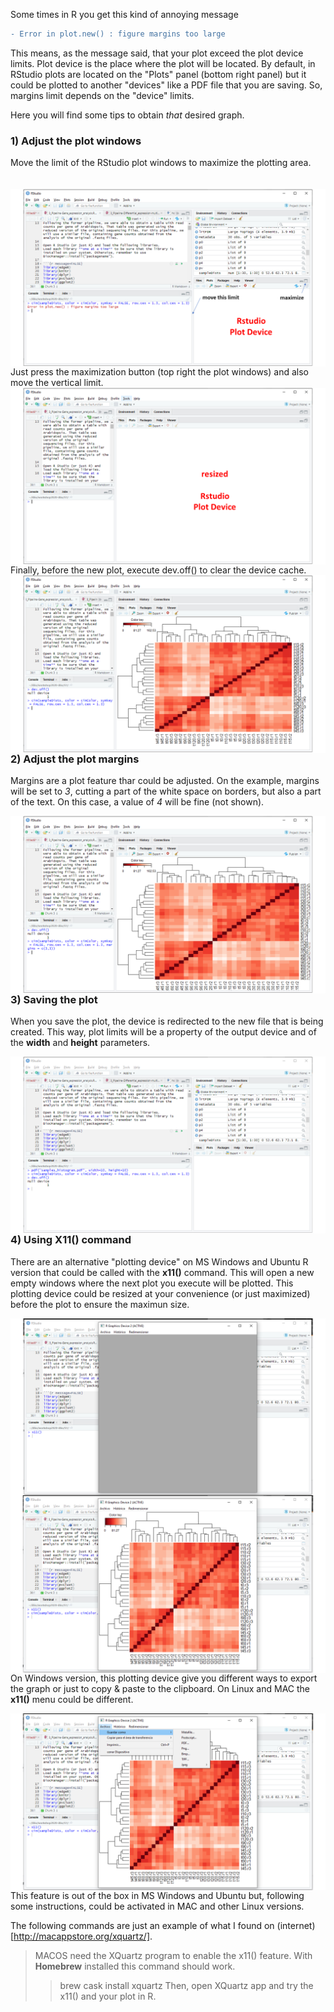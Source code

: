 Some times in R you get this kind of annoying message 

```diff
- Error in plot.new() : figure margins too large
```

This means, as the message said, that your plot exceed the plot device limits.
Plot device is the place where the plot will be located. By default, in RStudio plots are located on the "Plots" panel (bottom right panel) but it could be plotted to another "devices" like a PDF file that you are saving. So, margins limit depends on the "device" limits.

Here you will find some tips to obtain *that* desired graph.

### 1) Adjust the plot windows
Move the limit of the RStudio plot windows to maximize the plotting area.\
\
\
<img align="left" src="images\R-margins_too_large_problem\fig1.PNG">  

Just press the maximization button (top right the plot windows) and also move the vertical limit.  
<img align="left" src="images\R-margins_too_large_problem\fig2.PNG">  
  
Finally, before the new plot, execute dev.off() to clear the device cache.  
<img align="left" src="images\R-margins_too_large_problem\fig3.PNG">  
  
### 2) Adjust the plot margins
Margins are a plot feature thar could be adjusted. On the example, margins will be set to *3*, cutting a part of the white space on borders, but also a part of the text. On this case, a value of *4* will be fine (not shown).  
  
<img align="left" src="images\R-margins_too_large_problem\fig4.PNG">  
  
### 3) Saving the plot
When you save the plot, the device is redirected to the new file that is being created. This way, plot limits will be a property of the output device and of the **width** and **height** parameters.  
  
<img align="left" src="images\R-margins_too_large_problem\fig5.PNG">  
  
### 4) Using X11() command
There are an alternative "plotting device" on MS Windows and Ubuntu R version that could be called with the **x11()** command. This will open a new empty windows where the next plot you execute will be plotted. This plotting device could be resized at your convenience (or just maximized) before the plot to ensure the maximun size.  
  
<img align="left" src="images\R-margins_too_large_problem\fig6.PNG">  
  
<img align="left" src="images\R-margins_too_large_problem\fig7.PNG">  
  
On Windows version, this plotting device give you different ways to export the graph or just to copy & paste to the clipboard. On Linux and MAC the **x11()** menu could be different.  

<img align="left" src="images\R-margins_too_large_problem\fig8.PNG">  
  
This feature is out of the box in MS Windows and Ubuntu but, following some instructions, could be activated in MAC and other Linux versions.

The following commands are just an example of what I found on (internet)[http://macappstore.org/xquartz/].
> MACOS need the XQuartz program to enable the x11() feature. With **Homebrew** installed this command should work. 
>> brew cask install xquartz
> Then, open XQuartz app and try the x11() and your plot in R.


